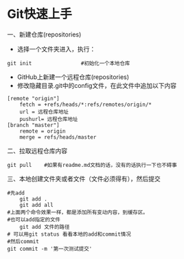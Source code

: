 # Git快速上手
一、新建仓库(repositories)
- 选择一个文件夹进入，执行：
```
git init                #初始化一个本地仓库
```
- GitHub上新建一个远程仓库(repositories)
- 修改隐藏目录.git中的config文件，在此文件中追加以下内容
```
[remote "origin"]
	fetch = +refs/heads/*:refs/remotes/origin/*
	url = 远程仓库地址
	pushurl= 远程仓库地址
[branch "master"]
	remote = origin
	merge = refs/heads/master
```

二、拉取远程仓库内容
```
git pull    #如果有readme.md文档的话，没有的话执行一下也不碍事
```

三、本地创建文件夹或者文件（文件必须得有），然后提交
```
#先add
    git add .
    git add all
#上面两个命令效果一样，都是添加所有变动内容，到缓存区。
#也可以add指定的文件
    git add 文件的路径
# 可以用git status 看看本地的add和commit情况
#然后commit
git commit -m '第一次测试提交'
```

